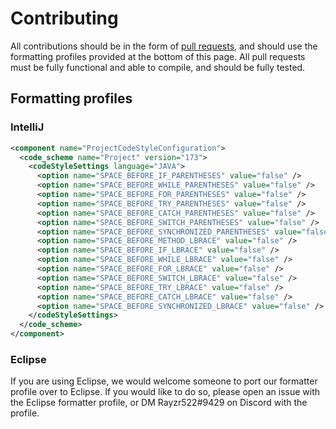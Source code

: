 # Contributing
All contributions should be in the form of [pull requests](https://github.com/gvlfm78/BukkitOldCombatMechanics/pulls), and should use the formatting profiles provided at the bottom of this page. All pull requests must be fully functional and able to compile, and should be fully tested.

## Formatting profiles
### IntelliJ
```xml
<component name="ProjectCodeStyleConfiguration">
  <code_scheme name="Project" version="173">
    <codeStyleSettings language="JAVA">
      <option name="SPACE_BEFORE_IF_PARENTHESES" value="false" />
      <option name="SPACE_BEFORE_WHILE_PARENTHESES" value="false" />
      <option name="SPACE_BEFORE_FOR_PARENTHESES" value="false" />
      <option name="SPACE_BEFORE_TRY_PARENTHESES" value="false" />
      <option name="SPACE_BEFORE_CATCH_PARENTHESES" value="false" />
      <option name="SPACE_BEFORE_SWITCH_PARENTHESES" value="false" />
      <option name="SPACE_BEFORE_SYNCHRONIZED_PARENTHESES" value="false" />
      <option name="SPACE_BEFORE_METHOD_LBRACE" value="false" />
      <option name="SPACE_BEFORE_IF_LBRACE" value="false" />
      <option name="SPACE_BEFORE_WHILE_LBRACE" value="false" />
      <option name="SPACE_BEFORE_FOR_LBRACE" value="false" />
      <option name="SPACE_BEFORE_SWITCH_LBRACE" value="false" />
      <option name="SPACE_BEFORE_TRY_LBRACE" value="false" />
      <option name="SPACE_BEFORE_CATCH_LBRACE" value="false" />
      <option name="SPACE_BEFORE_SYNCHRONIZED_LBRACE" value="false" />
    </codeStyleSettings>
  </code_scheme>
</component>
```
### Eclipse
If you are using Eclipse, we would welcome someone to port our formatter profile over to Eclipse. If you would like to do so, please open an issue with the Eclipse formatter profile, or DM Rayzr522#9429 on Discord with the profile.
